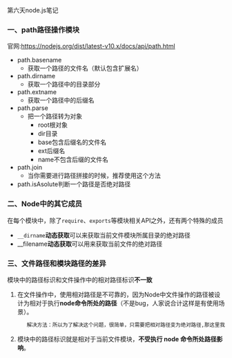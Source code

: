 第六天node.js笔记

### 一、path路径操作模块

官网:https://nodejs.org/dist/latest-v10.x/docs/api/path.html

- path.basename
  - 获取一个路径的文件名（默认包含扩展名）
- path.dirname
  - 获取一个路径中的目录部分
- path.extname
  - 获取一个路径中的后缀名
- path.parse
  - 把一个路径转为对象
    - root根对象
    - dir目录
    - base包含后缀名的文件名
    - ext后缀名
    - name不包含后缀的文件名
- path.join
  - 当你需要进行路径拼接的时候，推荐使用这个方法
- path.isAsolute判断一个路径是否绝对路径

### 二、Node中的其它成员

在每个模块中，除了`require`、`exports`等模块相关API之外，还有两个特殊的成员

- `__dirname`**动态获取**可以来获取当前文件模块所属目录的绝对路径
- __filename**动态获取**可以用来获取当前文件的绝对路径

### 三、文件路径和模块路径的差异

模块中的路径标识和文件操作中的相对路径标识**不一致**

1. 在文件操作中，使用相对路径是不可靠的，因为Node中文件操作的路径被设计为相对于执行**node命令所处的路径**（不是bug，人家说合计这样是有使用场景）。

   ~~~txt
      解决方法：所以为了解决这个问题，很简单，只需要把相对路径变为绝对路径,那这里我们就可以使用`__dirname`或者`__file`来帮助解决这个问题
   ~~~

2. 模块中的路径标识就是相对于当前文件模块，**不受执行 node 命令所处路径影响**。

​      

